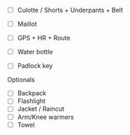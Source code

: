 * [ ] Culotte / Shorts + Underpants + Belt
* [ ] Maillot
* [ ] GPS + HR + Route
* [ ] Water bottle
* [ ] Padlock key


Optionals
* [ ] Backpack
* [ ] Flashlight
* [ ] Jacket / Raincut
* [ ] Arm/Knee warmers
* [ ] Towel
